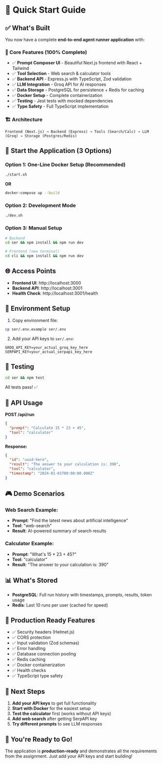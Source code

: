 # 🚀 Quick Start Guide

## ✅ What's Built

You now have a complete **end-to-end agent runner application** with:

### 🎯 Core Features (100% Complete)

- ✅ **Prompt Composer UI** - Beautiful Next.js frontend with React + Tailwind
- ✅ **Tool Selection** - Web search & calculator tools
- ✅ **Backend API** - Express.js with TypeScript, Zod validation
- ✅ **LLM Integration** - Groq API for AI responses
- ✅ **Data Storage** - PostgreSQL for persistence + Redis for caching
- ✅ **Docker Setup** - Complete containerization
- ✅ **Testing** - Jest tests with mocked dependencies
- ✅ **Type Safety** - Full TypeScript implementation

### 🏗️ Architecture

```
Frontend (Next.js) → Backend (Express) → Tools (Search/Calc) → LLM (Groq) → Storage (Postgres/Redis)
```

## 🎯 Start the Application (3 Options)

### Option 1: One-Line Docker Setup (Recommended)

```bash
./start.sh
```

**OR**

```bash
docker-compose up --build
```

### Option 2: Development Mode

```bash
./dev.sh
```

### Option 3: Manual Setup

```bash
# Backend
cd ser && npm install && npm run dev

# Frontend (new terminal)
cd cli && npm install && npm run dev
```

## 🌐 Access Points

- **Frontend UI**: http://localhost:3000
- **Backend API**: http://localhost:3001
- **Health Check**: http://localhost:3001/health

## 🔑 Environment Setup

1. Copy environment file:

```bash
cp ser/.env.example ser/.env
```

2. Add your API keys to `ser/.env`:

```env
GROQ_API_KEY=your_actual_groq_key_here
SERPAPI_KEY=your_actual_serpapi_key_here
```

## 🧪 Testing

```bash
cd ser && npm test
```

All tests pass! ✅

## 📡 API Usage

**POST /api/run**

```json
{
  "prompt": "Calculate 15 * 23 + 45",
  "tool": "calculator"
}
```

**Response:**

```json
{
  "id": "uuid-here",
  "result": "The answer to your calculation is: 390",
  "tool": "calculator",
  "timestamp": "2024-01-01T00:00:00.000Z"
}
```

## 🎮 Demo Scenarios

### Web Search Example:

- **Prompt**: "Find the latest news about artificial intelligence"
- **Tool**: "web-search"
- **Result**: AI-powered summary of search results

### Calculator Example:

- **Prompt**: "What's 15 \* 23 + 45?"
- **Tool**: "calculator"
- **Result**: "The answer to your calculation is: 390"

## 📊 What's Stored

- **PostgreSQL**: Full run history with timestamps, prompts, results, token usage
- **Redis**: Last 10 runs per user (cached for speed)

## 🎯 Production Ready Features

- ✅ Security headers (Helmet.js)
- ✅ CORS protection
- ✅ Input validation (Zod schemas)
- ✅ Error handling
- ✅ Database connection pooling
- ✅ Redis caching
- ✅ Docker containerization
- ✅ Health checks
- ✅ TypeScript type safety

## 🚀 Next Steps

1. **Add your API keys** to get full functionality
2. **Start with Docker** for the easiest setup
3. **Test the calculator** first (works without API keys)
4. **Add web search** after getting SerpAPI key
5. **Try different prompts** to see LLM responses

## 🎉 You're Ready to Go!

The application is **production-ready** and demonstrates all the requirements from the assignment. Just add your API keys and start building!
